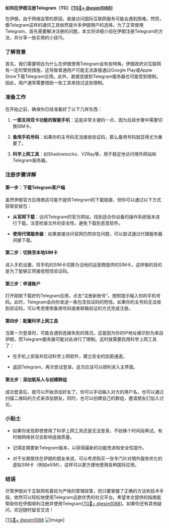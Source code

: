 **如何在伊朗注册Telegram（TG）[[TG💪+ @esim1088](https://t.me/s/esim1088)]**

在伊朗，由于网络监管的原因，直接访问国际互联网服务可能会遇到困难。然而，像Telegram这样的通讯工具依然是许多伊朗用户的选择。为了正常使用Telegram，首先需要解决注册的问题。本文将详细介绍在伊朗注册Telegram的方法，并分享一些实用的小技巧。

### 了解背景

首先，我们需要明白为什么在伊朗使用Telegram会有些特殊。伊朗政府对互联网有一定的管控措施，这导致普通用户可能无法直接通过Google Play或Apple Store下载Telegram应用。此外，直接连接到Telegram服务器也可能受到限制。因此，用户通常需要借助一些工具来绕过这些限制。

### 准备工作

在开始之前，确保你已经准备好了以下几样东西：

1. **一部支持双卡功能的智能手机**：这是非常关键的一点，因为后续步骤中需要切换SIM卡。
   
2. **备用手机号码**：如果你的主号码无法接收验证码，那么备用号码就显得尤为重要了。

3. **科学上网工具**：如Shadowsocks、V2Ray等，用于稳定地访问境外网站和Telegram服务器。

### 注册步骤详解

#### 第一步：下载Telegram客户端

虽然伊朗官方应用商店可能不提供Telegram的下载链接，但你可以通过以下方式获取安装包：

- **从官网下载**：访问Telegram的官方网站，找到适合你设备的操作系统版本进行下载。注意检查文件的安全性，避免下载到恶意软件。

- **使用代理服务器**：如果直接访问官网仍然存在问题，可以尝试通过代理服务器间接下载。

#### 第二步：切换至本地SIM卡

进入手机设置，将手机的SIM卡切换为当地的运营商提供的SIM卡。这样做的目的是为了能够正常接收短信验证码。

#### 第三步：申请账户

打开刚刚下载好的Telegram应用，点击“注册新账号”。按照提示输入你的手机号码。此时，Telegram会向你发送一条包含验证码的短信。如果你的主号码无法收到验证码，可以考虑使用备用号码或者邮箱验证的方式完成注册。

#### 第四步：配置科学上网工具

当第一次登录时，可能会遇到连接失败的情况。这是因为你的IP地址被识别为来自伊朗，而Telegram服务器可能对此进行了限制。这时就需要启用科学上网工具了：

- 在手机上安装并启动科学上网软件，建立安全的加密通道。
  
- 返回Telegram，再次尝试登录。这次应该可以顺利进入主界面。

#### 第五步：添加联系人与创建群组

成功登录后，就可以开始添加好友了。你可以手动输入对方的用户名，也可以通过扫描二维码的方式来添加朋友。同时，也可以创建自己的群组，邀请朋友们加入讨论。

### 小贴士

- 如果你发现即使使用了科学上网工具还是无法登录，不妨换个时间段再试。有时候网络状况会影响连接质量。
  
- 记得定期更新Telegram版本，以获得最新的功能改进和安全性提升。

- 对于长期居住在伊朗的朋友来说，可以考虑购买一张专门针对境外服务优化的虚拟SIM卡（例如eSIM），这样可以更方便地使用各种国际应用。

### 结语

尽管伊朗对于互联网有着较为严格的管理政策，但只要掌握了正确的方法和技术手段，依然可以轻松地使用Telegram这款优秀的社交平台。希望本文提供的指南能帮助你在伊朗顺利注册并使用Telegram[[TG💪+ @esim1088](https://t.me/s/esim1088)]。如果你还有其他疑问，欢迎随时留言交流！

[[TG💪+ @esim1088](https://t.me/s/esim1088) ![Image](https://i.postimg.cc/4NQfJmqS/Snipaste-2025-05-13-00-14-12.png)]